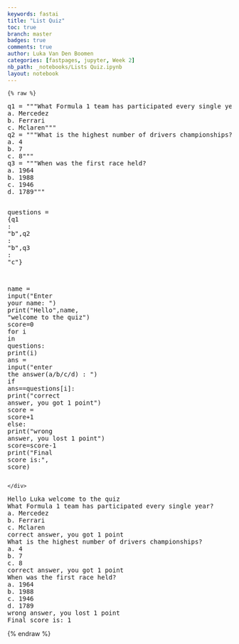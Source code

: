 ```yaml
---
keywords: fastai
title: "List Quiz"
toc: true
branch: master
badges: true
comments: true
author: Luka Van Den Boomen
categories: [fastpages, jupyter, Week 2]
nb_path: _notebooks/Lists Quiz.ipynb
layout: notebook
---
```


<!--
#################################################
### THIS FILE WAS AUTOGENERATED! DO NOT EDIT! ###
#################################################
# file to edit: _notebooks/Lists Quiz.ipynb
-->

<div class="container" id="notebook-container">
        
    {% raw %}
    
<div class="cell border-box-sizing code_cell rendered">
<div class="input">

<div class="inner_cell">
    <div class="input_area">
<div class=" highlight hl-ipython3"><pre><span></span><span class="n">q1</span> <span class="o">=</span> <span class="s2">&quot;&quot;&quot;What Formula 1 team has participated every single year?</span>
<span class="s2">a. Mercedez</span>
<span class="s2">b. Ferrari</span>
<span class="s2">c. Mclaren&quot;&quot;&quot;</span>
<span class="n">q2</span> <span class="o">=</span> <span class="s2">&quot;&quot;&quot;What is the highest number of drivers championships?</span>
<span class="s2">a. 4</span>
<span class="s2">b. 7</span>
<span class="s2">c. 8&quot;&quot;&quot;</span>
<span class="n">q3</span> <span class="o">=</span> <span class="s2">&quot;&quot;&quot;When was the first race held?</span>
<span class="s2">a. 1964</span>
<span class="s2">b. 1988</span>
<span class="s2">c. 1946</span>
<span class="s2">d. 1789&quot;&quot;&quot;</span>

<span class="n">questions</span> <span class="o">=</span> <span class="p">{</span><span class="n">q1</span> <span class="p">:</span> <span class="s2">&quot;b&quot;</span><span class="p">,</span><span class="n">q2</span> <span class="p">:</span> <span class="s2">&quot;b&quot;</span><span class="p">,</span><span class="n">q3</span> <span class="p">:</span> <span class="s2">&quot;c&quot;</span><span class="p">}</span>

<span class="n">name</span> <span class="o">=</span> <span class="nb">input</span><span class="p">(</span><span class="s2">&quot;Enter your name: &quot;</span><span class="p">)</span>
<span class="nb">print</span><span class="p">(</span><span class="s2">&quot;Hello&quot;</span><span class="p">,</span><span class="n">name</span><span class="p">,</span> <span class="s2">&quot;welcome to the quiz&quot;</span><span class="p">)</span>
<span class="n">score</span><span class="o">=</span><span class="mi">0</span>
<span class="k">for</span> <span class="n">i</span> <span class="ow">in</span> <span class="n">questions</span><span class="p">:</span>
    <span class="nb">print</span><span class="p">(</span><span class="n">i</span><span class="p">)</span>
    <span class="n">ans</span> <span class="o">=</span> <span class="nb">input</span><span class="p">(</span><span class="s2">&quot;enter the answer(a/b/c/d) : &quot;</span><span class="p">)</span>
    <span class="k">if</span> <span class="n">ans</span><span class="o">==</span><span class="n">questions</span><span class="p">[</span><span class="n">i</span><span class="p">]:</span>
        <span class="nb">print</span><span class="p">(</span><span class="s2">&quot;correct answer, you got 1 point&quot;</span><span class="p">)</span>
        <span class="n">score</span> <span class="o">=</span> <span class="n">score</span><span class="o">+</span><span class="mi">1</span>
    <span class="k">else</span><span class="p">:</span>
        <span class="nb">print</span><span class="p">(</span><span class="s2">&quot;wrong answer, you lost 1 point&quot;</span><span class="p">)</span>
        <span class="n">score</span><span class="o">=</span><span class="n">score</span><span class="o">-</span><span class="mi">1</span>
<span class="nb">print</span><span class="p">(</span><span class="s2">&quot;Final score is:&quot;</span><span class="p">,</span> <span class="n">score</span><span class="p">)</span>
</pre></div>

    </div>
</div>
</div>

<div class="output_wrapper">
<div class="output">

<div class="output_area">

<div class="output_subarea output_stream output_stdout output_text">
<pre>Hello Luka welcome to the quiz
What Formula 1 team has participated every single year?
a. Mercedez
b. Ferrari
c. Mclaren
correct answer, you got 1 point
What is the highest number of drivers championships?
a. 4
b. 7
c. 8
correct answer, you got 1 point
When was the first race held?
a. 1964
b. 1988
c. 1946
d. 1789
wrong answer, you lost 1 point
Final score is: 1
</pre>
</div>
</div>

</div>
</div>

</div>
    {% endraw %}

</div>
 

